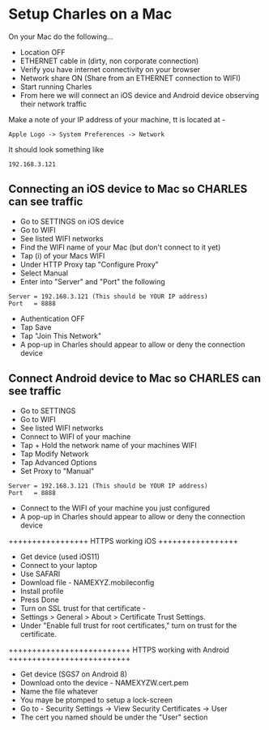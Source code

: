 # Setup Charles on a Mac

On your Mac do the following...

- Location OFF
- ETHERNET cable in (dirty, non corporate connection)
- Verify you have internet connectivity on your browser
- Network share ON (Share from an ETHERNET connection to WIFI)
- Start running Charles
- From here we will connect an iOS device and Android device observing their network traffic

Make a note of your IP address of your machine, tt is located at -

```
Apple Logo -> System Preferences -> Network
```
It should look something like 

```
192.168.3.121
```

## Connecting an iOS device to Mac so CHARLES can see traffic

- Go to SETTINGS on iOS device
- Go to WIFI
- See listed WIFI networks
- Find the WIFI name of your Mac (but don't connect to it yet)
- Tap (i) of your Macs WIFI
- Under HTTP Proxy tap "Configure Proxy"
- Select Manual
- Enter into "Server" and "Port" the following
```
Server = 192.168.3.121 (This should be YOUR IP address)
Port   = 8888
```
- Authentication OFF
- Tap Save
- Tap "Join This Network"
- A pop-up in Charles should appear to allow or deny the connection device


## Connect Android device to Mac so CHARLES can see traffic

- Go to SETTINGS
- Go to WIFI
- See listed WIFI networks
- Connect to WIFI of your machine
- Tap + Hold the network name of your machines WIFI
- Tap Modify Network
- Tap Advanced Options
- Set Proxy to "Manual"
```
Server = 192.168.3.121 (This should be YOUR IP address)
Port   = 8888
```
- Connect to the WIFI of your machine you just configured
- A pop-up in Charles should appear to allow or deny the connection device

+++++++++++++++++
HTTPS working iOS
+++++++++++++++++
+ Get device (used iOS11)
+ Connect to your laptop
+ Use SAFARI
+ Download file - NAMEXYZ.mobileconfig
+ Install profile
+ Press Done
+ Turn on SSL trust for that certificate - 
+ Settings > General > About > Certificate Trust Settings. 
+ Under "Enable full trust for root certificates," turn on trust for the certificate.

++++++++++++++++++++++++++
HTTPS working with Android
++++++++++++++++++++++++++
+ Get device (SGS7 on Android 8)
+ Download onto the device - NAMEXYZW.cert.pem
+ Name the file whatever
+ You maye be ptomped to setup a lock-screen
+ Go to - Security Settings -> View Security Certificates -> User
+ The cert you named should be under the "User" section

